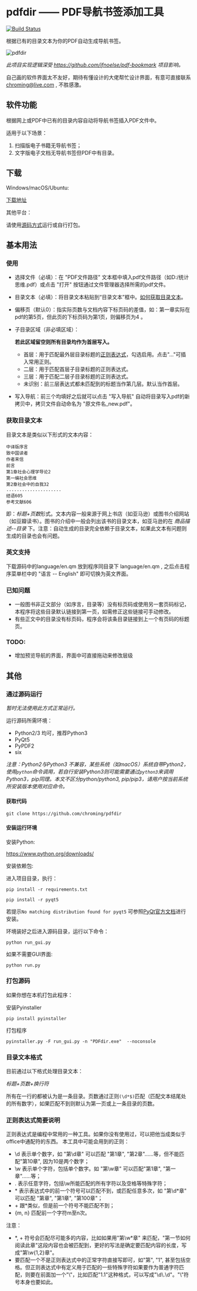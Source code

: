 # pdfdir —— PDF导航书签添加工具

[![Build Status](https://travis-ci.org/chroming/pdfdir.svg?branch=master)](https://travis-ci.org/chroming/pdfdir)

根据已有的目录文本为你的PDF自动生成导航书签。

![pdfdir](https://user-images.githubusercontent.com/9926275/29554882-5ea72db8-8753-11e7-9667-fe71e00b9c58.png)

*此项目实现逻辑深受 https://github.com/ifnoelse/pdf-bookmark 项目影响。*

自己画的软件界面太不友好，期待有懂设计的大佬帮忙设计界面，有意可直接联系 chroming@live.com , 不胜感激。

## 软件功能

根据网上或PDF中已有的目录内容自动将导航书签插入PDF文件中。

适用于以下场景：

1. 扫描版电子书籍无导航书签；
2. 文字版电子文档无导航书签但PDF中有目录。

## 下载

Windows/macOS/Ubuntu:

[下载地址](https://github.com/chroming/pdfdir/releases)

其他平台：

请使用[源码方式](#通过源码运行)运行或自行打包。

## 基本用法

### 使用

+ 选择文件（必填）：在 "PDF文件路径" 文本框中填入pdf文件路径（如D:/统计思维.pdf）或点击 "打开" 按钮通过文件管理器选择所需的pdf文件。
+ 目录文本（必填）：将目录文本粘贴到“目录文本”框中。[如何获取目录文本](#获取目录文本)。
+ 偏移页（默认0）：指实际页数与文档内容下标页码的差值，如：第一章实际在pdf的第5页，但此页的下标页码为第1页，则偏移页为4 。
+ 子目录区域（非必填区域）：

  **若此区域留空则所有目录均作为首层写入。**
  + 首层：用于匹配最外层目录标题的[正则表达式](#正则表达式简要说明)，勾选启用。点击"..."可插入常用正则。
  + 二层：用于匹配首层子目录标题的正则表达式。
  + 三层：用于匹配二层子目录标题的正则表达式。
  + 未识别：前三层表达式都未匹配到的标题当作第几层。默认当作首层。
+ 写入导航：前三个均填好之后就可以点击 "写入导航" 自动将目录写入pdf的新拷贝中，拷贝文件自动命名为 "原文件名_new.pdf"。

###  获取目录文本

目录文本是类似以下形式的文本内容：

```
中译版序言
致中国读者
作者来信
前言
第1章社会心理学导论2
第一编社会思维
第2章社会中的自我32
.....................
结语605
参考文献606
```

即：*标题+页数*形式。文本内容一般来源于网上书店（如亚马逊）或图书介绍网站（如豆瓣读书）。图书的介绍中一般会列出该书的目录文本，如亚马逊的在 *商品描述--目录* 下。注意：自动生成的目录完全依赖于目录文本，如果此文本有问题则生成的目录也会有问题。

### 英文支持

下载源码中的language/en.qm 放到程序同目录下 language/en.qm , 之后点击程序菜单栏中的 "语言 -- English" 即可切换为英文界面。

### 已知问题

+ 一般图书非正文部分（如序言，目录等）没有标页码或使用另一套页码标记，本程序将这些目录默认链接到第一页，如需修正这些链接可手动修改。
+ 有些正文中的目录没有标页码，程序会将该条目录链接到上一个有页码的标题页。

### TODO:

+ 增加预览导航的界面，界面中可直接拖动来修改层级

## 其他

### 通过源码运行

*暂时无法使用此方式正常运行。*

运行源码所需环境：

+ Python2/3 均可，推荐Python3
+ PyQt5
+ PyPDF2
+ six

*注意：Python2与Python3 不兼容，某些系统（如macOS）系统自带Python2，使用`python`命令调用，若自行安装Python3则可能需要通过`python3`来调用Python3，pip同理。本文不区分python/python3, pip/pip3，请用户按当前系统所安装版本使用对应命令。*

#### 获取代码

`git clone https://github.com/chroming/pdfdir`

#### 安装运行环境

安装Python:

https://www.python.org/downloads/

安装依赖包:

进入项目目录，执行：

`pip install -r requirements.txt`

`pip install -r pyqt5`

若提示`No matching distribution found for pyqt5` 可参照[PyQt官方文档](http://pyqt.sourceforge.net/Docs/PyQt5/installation.html)进行安装。

环境装好之后进入源码目录，运行以下命令：

`python run_gui.py`

如果不需要GUI界面:

`python run.py`

### 打包源码

如果你想在本机打包此程序：

安装Pyinstaller

`pip install pyinstaller`

打包程序

`pyinstaller.py -F run_gui.py -n "PDFdir.exe"  --noconsole`


### 目录文本格式

目前通过以下格式处理目录文本：

*标题+页数+换行符*

所有在一行的都被认为是一条目录。页数通过正则`(\d*$)`匹配（匹配文本结尾处的所有数字），如果匹配不到则默认为第一页或上一条目录的页数。

### 正则表达式简要说明

正则表达式是编程中常用的一种工具。如果你没有使用过，可以把他当成类似于office中通配符的东西。
本工具中可能会用到的正则：
+ \d 表示单个数字，如 "第\d章" 可以匹配 "第1章", "第2章"……等，但不能匹配"第10章", 因为10是两个数字；
+ \w 表示单个字符，包括单个数字。如 "第\w章" 可以匹配"第1章", "第一章"……等；
+ . 表示任意字符，包括\w所能匹配的所有字符以及空格等特殊字符；
+ \* 表示表达式中的前一个符号可以匹配不到，或匹配任意多次，如 "第\d*章" 可以匹配 "第章", "第1章", "第100章"； 
+ \+ 跟\*类似，但是前一个符号不能匹配不到；
+ {m, n} 匹配前一个字符m至n次。


注意：

+ \*, \+ 符号会匹配尽可能多的内容，比如如果用"第\w\*章" 来匹配，"第一节如何阅读此章"这段内容也会被匹配到，更好的写法是确定要匹配内容的长度，写成"第\w{1,2}章"。
+ 要匹配一个不是正则表达式中的正常字符直接写即可，如"第", "1", 甚至包括空格。但正则表达式中有定义用于匹配的一些特殊字符如果要作为普通字符匹配，则要在前面加一个"\\"，比如匹配"1.1"这种格式，可以写成"\d\\.\d"。"\\"符号本身也要如此。

